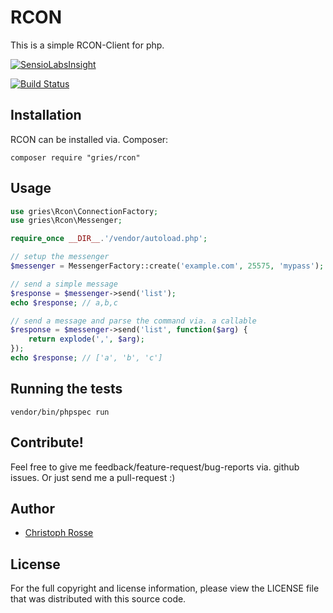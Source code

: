 RCON
========

This is a simple RCON-Client for php.

[![SensioLabsInsight](https://insight.sensiolabs.com/projects/49b6b2b4-06a6-40c3-af3f-a921e790e0c6/big.png)](https://insight.sensiolabs.com/projects/49b6b2b4-06a6-40c3-af3f-a921e790e0c6)

[![Build Status](https://travis-ci.org/gries/rcon.png?branch=master)](https://travis-ci.org/gries/rcon)

Installation
------------

RCON can be installed via. Composer:

    composer require "gries/rcon"

Usage
-----------
```php
use gries\Rcon\ConnectionFactory;
use gries\Rcon\Messenger;

require_once __DIR__.'/vendor/autoload.php';

// setup the messenger
$messenger = MessengerFactory::create('example.com', 25575, 'mypass');

// send a simple message
$response = $messenger->send('list');
echo $response; // a,b,c

// send a message and parse the command via. a callable
$response = $messenger->send('list', function($arg) {
    return explode(',', $arg);
});
echo $response; // ['a', 'b', 'c']
```
Running the tests
-----------------
    vendor/bin/phpspec run

Contribute!
-----------
Feel free to give me feedback/feature-request/bug-reports via. github issues.
Or just send me a pull-request :)


Author
------

- [Christoph Rosse](http://twitter.com/griesx)

License
-------

For the full copyright and license information, please view the LICENSE file that was distributed with this source code.
